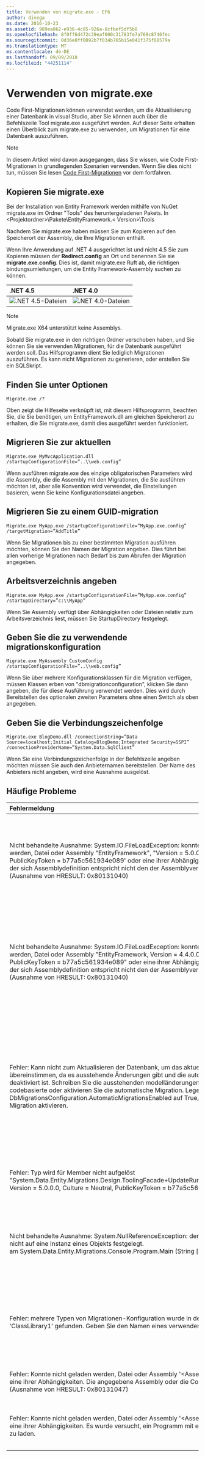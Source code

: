 ```yaml
---
title: Verwenden von migrate.exe - EF6
author: divega
ms.date: 2016-10-23
ms.assetid: 989ea862-e936-4c85-926a-8cfbef5df5b8
ms.openlocfilehash: 8f0ff6d472c39eaf000c31783fe7a769c8746fec
ms.sourcegitcommit: 0d36e8ff0892b7f034b765b15e041f375f88579a
ms.translationtype: MT
ms.contentlocale: de-DE
ms.lasthandoff: 09/09/2018
ms.locfileid: "44251114"
---
```

# <a name="using-migrateexe"></a>Verwenden von migrate.exe
Code First-Migrationen können verwendet werden, um die Aktualisierung einer Datenbank in visual Studio, aber Sie können auch über die Befehlszeile Tool migrate.exe ausgeführt werden. Auf dieser Seite erhalten einen Überblick zum migrate.exe zu verwenden, um Migrationen für eine Datenbank auszuführen.

> [!NOTE]
> In diesem Artikel wird davon ausgegangen, dass Sie wissen, wie Code First-Migrationen in grundlegenden Szenarien verwenden. Wenn Sie dies nicht tun, müssen Sie lesen [Code First-Migrationen](~/ef6/modeling/code-first/migrations/index.md) vor dem fortfahren.

## <a name="copy-migrateexe"></a>Kopieren Sie migrate.exe

Bei der Installation von Entity Framework werden mithilfe von NuGet migrate.exe im Ordner "Tools" des heruntergeladenen Pakets. In &lt;Projektordner&gt;\\Pakete\\EntityFramework.&lt; Version&gt;\\Tools

Nachdem Sie migrate.exe haben müssen Sie zum Kopieren auf den Speicherort der Assembly, die Ihre Migrationen enthält.

Wenn Ihre Anwendung auf .NET 4 ausgerichtet ist und nicht 4.5 Sie zum Kopieren müssen der **Redirect.config** an Ort und benennen Sie sie **migrate.exe.config**. Dies ist, damit migrate.exe Ruft ab, die richtigen bindungsumleitungen, um die Entity Framework-Assembly suchen zu können.

| .NET 4.5                                   | .NET 4.0                                   |
|:-------------------------------------------|:-------------------------------------------|
| ![.NET 4.5-Dateien](~/ef6/media/net45files.png)  | ![.NET 4.0-Dateien](~/ef6/media/net40files.png)  |

> [!NOTE]
> Migrate.exe X64 unterstützt keine Assemblys.

Sobald Sie migrate.exe in den richtigen Ordner verschoben haben, und Sie können Sie sie verwenden Migrationen, für die Datenbank ausgeführt werden soll. Das Hilfsprogramm dient Sie lediglich Migrationen auszuführen. Es kann nicht Migrationen zu generieren, oder erstellen Sie ein SQL­Skript.

## <a name="see-options"></a>Finden Sie unter Optionen

``` console
Migrate.exe /?
```

Oben zeigt die Hilfeseite verknüpft ist, mit diesem Hilfsprogramm, beachten Sie, die Sie benötigen, um EntityFramework.dll am gleichen Speicherort zu erhalten, die Sie migrate.exe, damit dies ausgeführt werden funktioniert.

## <a name="migrate-to-the-latest-migration"></a>Migrieren Sie zur aktuellen

``` console
Migrate.exe MyMvcApplication.dll /startupConfigurationFile=”..\\web.config”
```

Wenn ausführen migrate.exe des einzige obligatorischen Parameters wird die Assembly, die die Assembly mit den Migrationen, die Sie ausführen möchten ist, aber alle Konvention wird verwendet, die Einstellungen basieren, wenn Sie keine Konfigurationsdatei angeben.

## <a name="migrate-to-a-specific-migration"></a>Migrieren Sie zu einem GUID-migration

``` console
Migrate.exe MyApp.exe /startupConfigurationFile=”MyApp.exe.config” /targetMigration=”AddTitle”
```

Wenn Sie Migrationen bis zu einer bestimmten Migration ausführen möchten, können Sie den Namen der Migration angeben. Dies führt bei allen vorherige Migrationen nach Bedarf bis zum Abrufen der Migration angegeben.

## <a name="specify-working-directory"></a>Arbeitsverzeichnis angeben

``` console
Migrate.exe MyApp.exe /startupConfigurationFile=”MyApp.exe.config” /startupDirectory=”c:\\MyApp”
```

Wenn Sie Assembly verfügt über Abhängigkeiten oder Dateien relativ zum Arbeitsverzeichnis liest, müssen Sie StartupDirectory festgelegt.

## <a name="specify-migration-configuration-to-use"></a>Geben Sie die zu verwendende migrationskonfiguration

``` console
Migrate.exe MyAssembly CustomConfig /startupConfigurationFile=”..\\web.config”
```

Wenn Sie über mehrere Konfigurationsklassen für die Migration verfügen, müssen Klassen erben von "dbmigrationconfiguration", klicken Sie dann angeben, die für diese Ausführung verwendet werden. Dies wird durch Bereitstellen des optionalen zweiten Parameters ohne einen Switch als oben angegeben.

## <a name="provide-connection-string"></a>Geben Sie die Verbindungszeichenfolge

``` console
Migrate.exe BlogDemo.dll /connectionString=”Data Source=localhost;Initial Catalog=BlogDemo;Integrated Security=SSPI” /connectionProviderName=”System.Data.SqlClient”
```

Wenn Sie eine Verbindungszeichenfolge in der Befehlszeile angeben möchten müssen Sie auch den Anbieternamen bereitstellen. Der Name des Anbieters nicht angeben, wird eine Ausnahme ausgelöst.

## <a name="common-problems"></a>Häufige Probleme

| Fehlermeldung                                                                                                                                                                                                                                                                                                                      | Lösung                                                                                                                                                                                                                                                                                             |
|:-----------------------------------------------------------------------------------------------------------------------------------------------------------------------------------------------------------------------------------------------------------------------------------------------------------------------------------|:-----------------------------------------------------------------------------------------------------------------------------------------------------------------------------------------------------------------------------------------------------------------------------------------------------|
| Nicht behandelte Ausnahme: System.IO.FileLoadException: konnte nicht geladen werden, Datei oder Assembly "EntityFramework", "Version = 5.0.0.0, Culture = Neutral, PublicKeyToken = b77a5c561934e089' oder eine ihrer Abhängigkeiten. Das manifest der sich Assemblydefinition entspricht nicht den der Assemblyverweis verweist. (Ausnahme von HRESULT: 0x80131040)         | Dies bedeutet normalerweise, dass Sie eine .NET 4-Anwendung ohne die Datei Redirect.config ausgeführt werden. Sie müssen die Redirect.config in am gleichen Speicherort wie migrate.exe kopieren aus, und benennen Sie sie in migrate.exe.config.                                                                                       |
| Nicht behandelte Ausnahme: System.IO.FileLoadException: konnte nicht geladen werden, Datei oder Assembly "EntityFramework, Version = 4.4.0.0, Kultur = Neutral, PublicKeyToken = b77a5c561934e089" oder eine ihrer Abhängigkeiten. Das manifest der sich Assemblydefinition entspricht nicht den der Assemblyverweis verweist. (Ausnahme von HRESULT: 0x80131040)          | Diese Ausnahme bedeutet, dass Sie .NET 4.5 ausgeführt werden, die Anwendung mit der Redirect.config an den migrate.exe-Speicherort kopiert. Wenn Ihre app auf .NET 4.5 ist, müssen Sie keine haben die Config-Datei mit die umleitungen in. Löschen Sie die migrate.exe.config-Datei.                                    |
| Fehler: Kann nicht zum Aktualisieren der Datenbank, um das aktuelle Modell übereinstimmen, da es ausstehende Änderungen gibt und die automatische Migration deaktiviert ist. Schreiben Sie die ausstehenden modelländerungen für eine Migration codebasierte oder aktivieren Sie die automatische Migration. Legen Sie DbMigrationsConfiguration.AutomaticMigrationsEnabled auf True, um die automatische Migration aktivieren. | Dieser Fehler tritt bei der Migration wird ausgeführt, wenn Sie noch nicht erstellt haben, eine Migration zum bewältigen der Änderungen am Modell vorgenommen, und die Datenbank nicht das Modell entspricht. Hinzufügen einer Eigenschaft auf eine Modellklasse, die dann migrate.exe ausführen, ohne eine Migration aus, um die Datenbank zu aktualisieren, ist ein Beispiel hierfür. |
| Fehler: Typ wird für Member nicht aufgelöst "System.Data.Entity.Migrations.Design.ToolingFacade+UpdateRunner,EntityFramework, Version = 5.0.0.0, Culture = Neutral, PublicKeyToken = b77a5c561934e089'.                                                                                                                                       | Dieser Fehler kann durch Angabe einer falschen Startverzeichnis verursacht werden. Dies muss der Speicherort der migrate.exe sein.                                                                                                                                                                                      |
| Nicht behandelte Ausnahme: System.NullReferenceException: der Objektverweis ist nicht auf eine Instanz eines Objekts festgelegt. <br/>   am System.Data.Entity.Migrations.Console.Program.Main (String [] Args)                                                                                                                                             | Dies kann verursacht werden, indem ein erforderlicher Parameter für ein Szenario, das Sie verwenden nicht angeben. Z. B. Angeben einer Verbindungszeichenfolge ohne Angabe der Name des Anbieters ein.                                                                                                                        |
| Fehler: mehrere Typen von Migrationen-Konfiguration wurde in der Assembly 'ClassLibrary1' gefunden. Geben Sie den Namen eines verwenden.                                                                                                                                                                                                  | Wie in der Fehlermeldung angegeben, ist es mehr als eine Konfigurationsklasse in der angegebenen Assembly an. Sie müssen die /configurationType-Schalter verwenden, um anzugeben, welche verwenden.                                                                                                                                           |
| Fehler: Konnte nicht geladen werden, Datei oder Assembly '&lt;AssemblyName&gt;' oder eine ihrer Abhängigkeiten. Die angegebene Assembly oder die Codebasis ist ungültig. (Ausnahme von HRESULT: 0x80131047)                                                                                                                                                    | Dies kann verursacht werden, durch Angeben von Namen einer Assembly falsch oder ohne                                                                                                                                                                                                                          |
| Fehler: Konnte nicht geladen werden, Datei oder Assembly '&lt;AssemblyName&gt;' oder eine ihrer Abhängigkeiten. Es wurde versucht, ein Programm mit einem falschen Format zu laden.                                                                                                                                                                          | Dies geschieht, wenn Sie versuchen, x X64 migrate.exe ausgeführt Anwendung. EF 5.0 und unten funktioniert nur auf X86.                                                                                                                                                                                |

